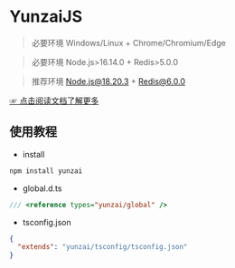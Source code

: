 # YunzaiJS

> 必要环境 Windows/Linux + Chrome/Chromium/Edge

> 必要环境 Node.js>16.14.0 + Redis>5.0.0

> 推荐环境 Node.js@18.20.3 + Redis@6.0.0

[☞ 点击阅读文档了解更多](https://yunzai-org.github.io/docs/)

## 使用教程

- install

```sh
npm install yunzai
```

- global.d.ts

```ts
/// <reference types="yunzai/global" />
```

- tsconfig.json

```json
{
  "extends": "yunzai/tsconfig/tsconfig.json"
}
```
